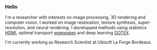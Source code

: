 ### Hello

I'm a researcher with interests on image processing, 3D rendering and computer vision. I worked on image restoration, texture synthesis, super-resolution, and neural rendering. I developped methods using statistics [HDMI](https://github.com/ahoudard/HDMI), optimal transport [wgenpatex](https://github.com/ahoudard/wgenpatex) and deep learning [GOTEX](https://github.com/ahoudard/GOTEX).

I'm currently working as Research Scientist at Ubisoft La Forge Bordeaux.



<!--
**ahoudard/ahoudard** is a ✨ _special_ ✨ repository because its `README.md` (this file) appears on your GitHub profile.

Here are some ideas to get you started:

- 🔭 I’m currently working on ...
- 🌱 I’m currently learning ...
- 👯 I’m looking to collaborate on ...
- 🤔 I’m looking for help with ...
- 💬 Ask me about ...
- 📫 How to reach me: ...
- 😄 Pronouns: ...
- ⚡ Fun fact: ...
-->
